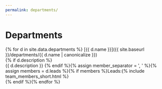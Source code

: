 ```yaml
---
permalink: departments/
---
```

# Departments

{% for d in site.data.departments %}
[{{ d.name }}]({{ site.baseurl }}/departments/{{ d.name | canonicalize }})<br/>
{% if d.description %}<br/>{{ d.description }}
{% endif %}{% assign member_separator = ', ' %}{% assign members = d.leads %}{% if members %}Leads:{% include team_members_short.html %}<br/>
{% endif %}{% endfor %}
